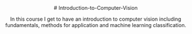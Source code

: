 <div align=center>
# Introduction-to-Computer-Vision

In this course I get to have an introduction to computer vision including fundamentals, methods for application and machine learning classification.
</div>
